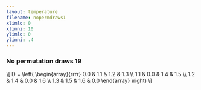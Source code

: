 ```yaml
---
layout: temperature
filename: nopermdraws1
xlimlo: 0
xlimhi: 10
ylimlo: 0
ylimhi: .4
---
```


### No permutation draws 19

\\[
D = 
\left(
  \begin{array}{rrrr}
    0.0 & 1.1 & 1.2 & 1.3 \\\\
    1.1 & 0.0 & 1.4 & 1.5 \\\\
    1.2 & 1.4 & 0.0 & 1.6 \\\\
    1.3 & 1.5 & 1.6 & 0.0
  \end{array}
\right)
\\]

